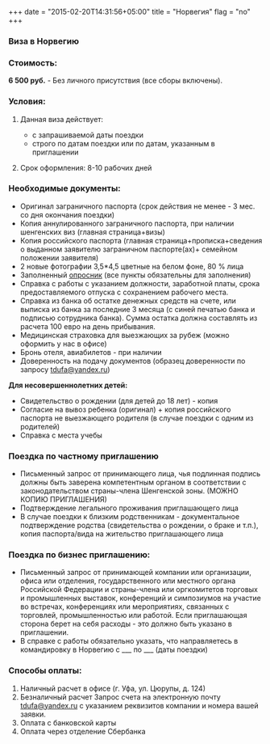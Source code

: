 +++
date = "2015-02-20T14:31:56+05:00"
title = "Норвегия"
flag = "no"
+++
### Виза в Норвегию

### Стоимость:
 
 **6 500 руб.** - Без личного присутствия (все сборы включены).

### Условия:

1. Данная виза действует:
   * с запрашиваемой даты поездки
   * строго по датам поездки или по датам, указанным в приглашении
   
2. Срок оформления: 8-10 рабочих дней
 
### Необходимые документы:

* Оригинал заграничного паспорта (срок действия не менее - 3 мес. со дня окончания поездки)
* Копия аннулированного заграничного паспорта, при наличии шенгенских виз (главная страница+визы)
* Копия российского паспорта (главная страница+прописка+сведения о выданном заявителю заграничном паспорте(ах)+ семейном положении заявителя)
* 2 новые фотографии 3,5*4,5 цветные на белом фоне, 80 % лица
* Заполненный [опросник](/forms/Opros-Shengen.docx) (все пункты обязательны для заполнения)
* Справка с работы с указанием должности, заработной платы, срока предоставляемого отпуска с сохранением рабочего места. 
* Справка из банка об остатке денежных средств на счете, или выписка из банка за последние 3 месяца (с синей печатью банка и подписью сотрудника банка). Сумма остатка должна составлять из расчета 100 евро на день прибывания. 
* Медицинская страховка для выезжающих за рубеж (можно оформить у нас в офисе)
* Бронь отеля, авиабилетов - при наличии
* Доверенность на подачу документов (образец доверенности по запросу [tdufa@yandex.ru](mailto:tdufa@yandex.ru))

**Для несовершеннолетних детей:**

* Свидетельство о рождении (для детей до 18 лет) - копия
* Согласие на вывоз ребенка (оригинал) + копия российского паспорта не выезжающего родителя (в случае поездки с одним из родителей)
* Справка с места учебы 

### Поездка по частному приглашению

* Письменный запрос от принимающего лица, чья подлинная подпись должны быть заверена компетентным органом в соответствии с законодательством страны-члена Шенгенской зоны. (МОЖНО КОПИЮ ПРИГЛАШЕНИЯ)
* Подтверждение легального проживания приглашающего лица
* В случае поездки к близким родственникам - документальное подтверждение родства (свидетельства о рождении, о браке и т.п.), копия паспорта/вида на жительство приглашающего лица

### Поездка по бизнес приглашению:

* Письменный запрос от принимающей компании или организации, офиса или отделения, государственного или местного органа Российской Федерации и страны-члена или оргкомитетов торговых и промышленных выставок, конференций и симпозиумов на участие во встречах, конференциях или мероприятиях, связанных с торговлей, промышленностью или работой. Если приглашающая сторона берет на себя расходы - это должно быть указано в приглашении.
* В справке с работы обязательно указать, что направляетесь в командировку в Норвегию с ___ по ___ (даты поездки)

### Способы оплаты:

1. Наличный расчет в офисе (г. Уфа, ул. Цюрупы, д. 124)
2. Безналичный расчет 
Запрос счета на электронную почту [tdufa@yandex.ru](mailto:tdufa@yandex.ru)  с указанием реквизитов компании и номера вашей заявки. 
3. Оплата с банковской карты
4. Оплата через отделение Сбербанка
